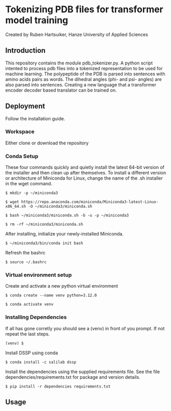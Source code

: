 # Tokenizing PDB files for transformer model training

Created by Ruben Hartsuiker, Hanze University of Applied Sciences

## Introduction
This repository contains the module pdb_tokenizer.py. A python script intented to process pdb files into a tokenized representation to be used for machine learning. The polypeptide of the PDB is parsed into sentences with amino acids pairs as words. The dihedral angles (phi- and psi- angles) are also parsed into sentences. Creating a new language that a transformer encoder decoder based translator can be trained on. 

## Deployment
Follow the installation guide.

### Workspace

Either clone or download the repository

### Conda Setup
These four commands quickly and quietly install the latest 64-bit version of the installer and then clean up after themselves. To install a different version or architecture of Miniconda for Linux, change the name of the .sh installer in the wget command.

```{bash}
$ mkdir -p ~/miniconda3
```
```{bash}
$ wget https://repo.anaconda.com/miniconda/Miniconda3-latest-Linux-x86_64.sh -O ~/miniconda3/miniconda.sh
```
```{bash}
$ bash ~/miniconda3/miniconda.sh -b -u -p ~/miniconda3
```
```{bash}
$ rm -rf ~/miniconda3/miniconda.sh
```

After installing, initialize your newly-installed Miniconda.

```{bash}
$ ~/miniconda3/bin/conda init bash
```

Refresh the bashrc

```{bash}
$ source ~/.bashrc
```

### Virtual environment setup

Create and activate a new python virtual environment

```{bash}
$ conda create --name venv python=3.12.0
```
```{bash}
$ conda activate venv
```

### Installing Dependencies

If all has gone corretly you should see a (venv) in front of you prompt. If not repeat the last steps.

```console
(venv) $
```

Install DSSP using conda

```{bash}
$ conda install -c salilab dssp
```

Install the dependencies using the supplied requirements file. See the file dependencies/requirements.txt for package and version details.

```{bash}
$ pip install -r dependencies requirements.txt
```

## Usage










[clone]: https://github.com/evrhartsuiker/pdb_parser_for_ml.git
[download]: https://github.com/evrhartsuiker/pdb_parser_for_ml/src/master/
[python]: https://www.python.org/
[biopython]: https://biopython.org/
[numpy]: https://numpy.org/
[pyyaml]: https://pypi.org/project/PyYAML/


